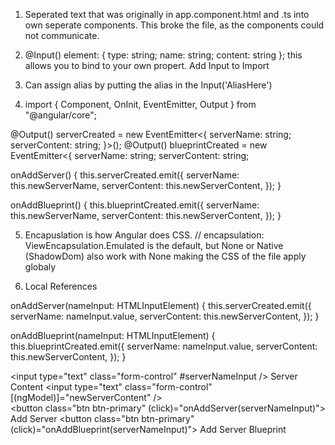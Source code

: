1. Seperated text that was originally in app.component.html and .ts into own seperate components. This broke the file, as the components could not communicate.

2. @Input() element: { type: string; name: string; content: string }; this allows you to bind to your own propert. Add Input to Import

3. Can assign alias by putting the alias in the Input('AliasHere')

4. import { Component, OnInit, EventEmitter, Output } from "@angular/core";

@Output() serverCreated = new EventEmitter<{
serverName: string;
serverContent: string;
}>();
@Output() blueprintCreated = new EventEmitter<{
serverName: string;
serverContent: string;

onAddServer() {
this.serverCreated.emit({
serverName: this.newServerName,
serverContent: this.newServerContent,
});
}

onAddBlueprint() {
this.blueprintCreated.emit({
serverName: this.newServerName,
serverContent: this.newServerContent,
});
}

5. Encapuslation is how Angular does CSS.
   // encapsulation: ViewEncapsulation.Emulated is the default, but None or Native (ShadowDom) also work
   with None making the CSS of the file apply globaly

6. Local References

onAddServer(nameInput: HTMLInputElement) {
this.serverCreated.emit({
serverName: nameInput.value,
serverContent: this.newServerContent,
});
}

onAddBlueprint(nameInput: HTMLInputElement) {
this.blueprintCreated.emit({
serverName: nameInput.value,
serverContent: this.newServerContent,
});
}

<input type="text" class="form-control" #serverNameInput />
<label>Server Content</label>
<input type="text" class="form-control" [(ngModel)]="newServerContent" />
<br />
<button class="btn btn-primary" (click)="onAddServer(serverNameInput)">
Add Server
</button>
<button class="btn btn-primary" (click)="onAddBlueprint(serverNameInput)">
Add Server Blueprint
</button>
